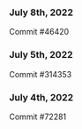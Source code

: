 ### July 8th, 2022

Commit #46420

### July 5th, 2022

Commit #314353


### July 4th, 2022

Commit #72281
